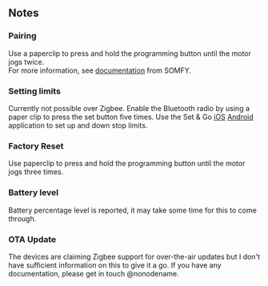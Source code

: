 <!-- Notes BEGIN -->
## Notes
### Pairing
Use a paperclip to press and hold the programming button until the motor jogs twice.  
For more information, see [documentation](https://asset.somfy.com/Document/c2c8f7f2-d075-4af7-9b57-544cc97da65c_5157264_Sonesse%20ULTRA%2030%20WF%20Zigbee%20Li-ion.pdf) from SOMFY.

### Setting limits
Currently not possible over Zigbee. Enable the Bluetooth radio by using a paper clip to press the set button five times. Use the Set & Go [iOS](https://apps.apple.com/us/app/set-go-connect/id1450506599) [Android](https://play.google.com/store/apps/details?id=com.somfy.setandgo&hl=en_US&gl=US) application to set up and down stop limits.

### Factory Reset 
Use paperclip to press and hold the programming button until the motor jogs three times.

### Battery level
Battery percentage level is reported, it may take some time for this to come through.

### OTA Update
The devices are claiming Zigbee support for over-the-air updates but I don't have sufficient information on this to give it a go. If you have any documentation, please get in touch @nonodename.

<!-- Notes END -->
